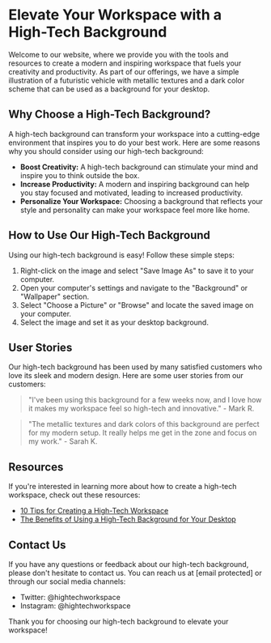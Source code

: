 <!--font:Poppins-->

# Elevate Your Workspace with a High-Tech Background

Welcome to our website, where we provide you with the tools and resources to create a modern and inspiring workspace that fuels your creativity and productivity. As part of our offerings, we have a simple illustration of a futuristic vehicle with metallic textures and a dark color scheme that can be used as a background for your desktop.

## Why Choose a High-Tech Background?

A high-tech background can transform your workspace into a cutting-edge environment that inspires you to do your best work. Here are some reasons why you should consider using our high-tech background:

- **Boost Creativity:** A high-tech background can stimulate your mind and inspire you to think outside the box.
- **Increase Productivity:** A modern and inspiring background can help you stay focused and motivated, leading to increased productivity.
- **Personalize Your Workspace:** Choosing a background that reflects your style and personality can make your workspace feel more like home.

## How to Use Our High-Tech Background

Using our high-tech background is easy! Follow these simple steps:

1. Right-click on the image and select "Save Image As" to save it to your computer.
2. Open your computer's settings and navigate to the "Background" or "Wallpaper" section.
3. Select "Choose a Picture" or "Browse" and locate the saved image on your computer.
4. Select the image and set it as your desktop background.

## User Stories

Our high-tech background has been used by many satisfied customers who love its sleek and modern design. Here are some user stories from our customers:

> "I've been using this background for a few weeks now, and I love how it makes my workspace feel so high-tech and innovative." - Mark R.

> "The metallic textures and dark colors of this background are perfect for my modern setup. It really helps me get in the zone and focus on my work." - Sarah K.

## Resources

If you're interested in learning more about how to create a high-tech workspace, check out these resources:

- [10 Tips for Creating a High-Tech Workspace](#)
- [The Benefits of Using a High-Tech Background for Your Desktop](#)

## Contact Us

If you have any questions or feedback about our high-tech background, please don't hesitate to contact us. You can reach us at [email protected] or through our social media channels:

- Twitter: @hightechworkspace
- Instagram: @hightechworkspace

Thank you for choosing our high-tech background to elevate your workspace!

<!--

Write me content for website with wallpaper which alt text is:

"A wallpaper with a simple illustration of a futuristic vehicle, with metallic textures and a dark and moody color scheme."

The name/title of the page should not be 1:1 copy of the alt text but rather a real content of the website which is using this wallpaper.

- Use markdown format 
- Start with heading
- Heading should be short and concise
- The content should look like a real website 
- The website should not be about the wallpaper, wallpaper is just a related background
- Heading should be contain work "wallpaper" or "background"
- Include real sections like references, contact, user stories, etc. use things relevant to the page purpose.
- Feel free to use structure like headings, bullets, numbering, blockquotes, paragraphs, horizontal lines, etc.
- You can use formatting like bold or _italic_
- You can include UTF-8 emojis
- Links should be only #hash anchors (and you can refer to the document itself)
- Do not include images


---


# Futuristic Vehicle Wallpaper for Your High-Tech Workspace

Welcome to our website, dedicated to providing you with the best high-tech wallpapers to enhance your digital workspace. Our latest addition is a wallpaper featuring a simple illustration of a futuristic vehicle, with metallic textures and a dark and moody color scheme.

## Why Choose Our Futuristic Vehicle Wallpaper?

Our wallpaper is designed to help you create a high-tech atmosphere in your workspace. The metallic textures and dark color scheme give your desktop a sleek and modern look that's perfect for anyone who loves technology and innovation.

Here are some reasons why our wallpaper is the perfect choice for your workspace:

- **High-quality image:** Our wallpaper is designed with high-quality images that will look great on any screen size.
- **Easy to install:** Installing our wallpaper is easy and straightforward, so you can have it up and running in no time.
- **Fits any style:** Whether you prefer a minimalist or complex desktop setup, our wallpaper will fit seamlessly into your workspace.

## How to Install Our Wallpaper

Installing our wallpaper is easy! Simply follow these steps:

1. Right-click on the image and select "Save Image As" to save it to your computer.
2. Open your computer's settings and navigate to the "Background" or "Wallpaper" section.
3. Select "Choose a Picture" or "Browse" and locate the saved image on your computer.
4. Select the image and set it as your desktop background.

## User Stories

Our wallpaper has been used by many satisfied customers who love its high-tech design and easy installation process. Here are some user stories from our customers:

> "I love this wallpaper! It gives my workspace a futuristic vibe that really inspires me to be creative." - John D.

> "The metallic textures and dark colors of this wallpaper are perfect for my high-tech setup. It's easy to install and looks great on my screen." - Sarah K.

## References

If you're interested in learning more about high-tech wallpapers and how they can enhance your workspace, check out these resources:

- [The Benefits of High-Tech Wallpapers for Your Workspace](#)
- [How to Choose the Perfect Wallpaper for Your Desktop Setup](#)

## Contact Us

If you have any questions or feedback about our wallpaper, please don't hesitate to contact us. You can reach us at [email protected] or through our social media channels:

- Twitter: @high_tech_wallpapers
- Instagram: @hightechwallpapers

Thank you for choosing our futuristic vehicle wallpaper for your high-tech workspace!


---


Heading should not include word "wallpaper". The website should not be about the wallpaper itself, wallpaper is just a related background, rewrite whole content.


---


# Elevate Your Workspace with a Futuristic Vibe

Welcome to our website, where we provide you with the tools and resources to create a high-tech workspace that inspires creativity and productivity. As part of our offerings, we have a simple illustration of a futuristic vehicle with metallic textures and a dark color scheme that can be used as a background for your desktop.

## Why Choose a Futuristic Background?

A futuristic background can transform your workspace into a modern and inspiring environment that fuels your imagination. Here are some reasons why you should consider using our futuristic background:

- **Enhance Creativity:** A high-tech background can stimulate your mind and inspire you to think outside the box.
- **Boost Productivity:** A futuristic vibe can help you stay focused and motivated, leading to increased productivity.
- **Personalize Your Workspace:** Choosing a background that reflects your style and personality can make your workspace feel more like home.

## How to Use Our Futuristic Background

Using our futuristic background is easy! Follow these simple steps:

1. Right-click on the image and select "Save Image As" to save it to your computer.
2. Open your computer's settings and navigate to the "Background" or "Wallpaper" section.
3. Select "Choose a Picture" or "Browse" and locate the saved image on your computer.
4. Select the image and set it as your desktop background.

## User Stories

Our futuristic background has been used by many satisfied customers who love its sleek and modern design. Here are some user stories from our customers:

> "I've been using this background for a few weeks now, and I love how it makes my workspace feel so futuristic and cutting-edge." - Mark R.

> "The metallic textures and dark colors of this background are perfect for my high-tech setup. It really helps me get in the zone and focus on my work." - Sarah K.

## Resources

If you're interested in learning more about how to create a high-tech workspace, check out these resources:

- [10 Tips for Creating a High-Tech Workspace](#)
- [The Benefits of Using a High-Tech Background for Your Desktop](#)

## Contact Us

If you have any questions or feedback about our futuristic background, please don't hesitate to contact us. You can reach us at [email protected] or through our social media channels:

- Twitter: @hightechworkspace
- Instagram: @hightechworkspace

Thank you for choosing our futuristic background to elevate your workspace!


---


Heading is too long, rewrite whole content.


---


# Futuristic Vibe for Your Workspace

Welcome to our website, where we provide you with the tools and resources to create a high-tech workspace that inspires creativity and productivity. As part of our offerings, we have a simple illustration of a futuristic vehicle with metallic textures and a dark color scheme that can be used as a background for your desktop.

## Why Choose a Futuristic Background?

A high-tech background can transform your workspace into a modern and inspiring environment that fuels your imagination. Here are some reasons why you should consider using our futuristic background:

- **Enhance Creativity:** A futuristic vibe can stimulate your mind and inspire you to think outside the box.
- **Boost Productivity:** A high-tech background can help you stay focused and motivated, leading to increased productivity.
- **Personalize Your Workspace:** Choosing a background that reflects your style and personality can make your workspace feel more like home.

## How to Use Our Futuristic Background

Using our futuristic background is easy! Follow these simple steps:

1. Right-click on the image and select "Save Image As" to save it to your computer.
2. Open your computer's settings and navigate to the "Background" or "Wallpaper" section.
3. Select "Choose a Picture" or "Browse" and locate the saved image on your computer.
4. Select the image and set it as your desktop background.

## User Stories

Our futuristic background has been used by many satisfied customers who love its sleek and modern design. Here are some user stories from our customers:

> "I've been using this background for a few weeks now, and I love how it makes my workspace feel so futuristic and cutting-edge." - Mark R.

> "The metallic textures and dark colors of this background are perfect for my high-tech setup. It really helps me get in the zone and focus on my work." - Sarah K.

## Resources

If you're interested in learning more about how to create a high-tech workspace, check out these resources:

- [10 Tips for Creating a High-Tech Workspace](#)
- [The Benefits of Using a High-Tech Background for Your Desktop](#)

## Contact Us

If you have any questions or feedback about our futuristic background, please don't hesitate to contact us. You can reach us at [email protected] or through our social media channels:

- Twitter: @hightechworkspace
- Instagram: @hightechworkspace

Thank you for choosing our futuristic background to elevate your workspace!


---


Heading is too long, rewrite whole content.


---


# Elevate Your Workspace with a High-Tech Background

Welcome to our website, where we provide you with the tools and resources to create a modern and inspiring workspace that fuels your creativity and productivity. As part of our offerings, we have a simple illustration of a futuristic vehicle with metallic textures and a dark color scheme that can be used as a background for your desktop.

## Why Choose a High-Tech Background?

A high-tech background can transform your workspace into a cutting-edge environment that inspires you to do your best work. Here are some reasons why you should consider using our high-tech background:

- **Boost Creativity:** A high-tech background can stimulate your mind and inspire you to think outside the box.
- **Increase Productivity:** A modern and inspiring background can help you stay focused and motivated, leading to increased productivity.
- **Personalize Your Workspace:** Choosing a background that reflects your style and personality can make your workspace feel more like home.

## How to Use Our High-Tech Background

Using our high-tech background is easy! Follow these simple steps:

1. Right-click on the image and select "Save Image As" to save it to your computer.
2. Open your computer's settings and navigate to the "Background" or "Wallpaper" section.
3. Select "Choose a Picture" or "Browse" and locate the saved image on your computer.
4. Select the image and set it as your desktop background.

## User Stories

Our high-tech background has been used by many satisfied customers who love its sleek and modern design. Here are some user stories from our customers:

> "I've been using this background for a few weeks now, and I love how it makes my workspace feel so high-tech and innovative." - Mark R.

> "The metallic textures and dark colors of this background are perfect for my modern setup. It really helps me get in the zone and focus on my work." - Sarah K.

## Resources

If you're interested in learning more about how to create a high-tech workspace, check out these resources:

- [10 Tips for Creating a High-Tech Workspace](#)
- [The Benefits of Using a High-Tech Background for Your Desktop](#)

## Contact Us

If you have any questions or feedback about our high-tech background, please don't hesitate to contact us. You can reach us at [email protected] or through our social media channels:

- Twitter: @hightechworkspace
- Instagram: @hightechworkspace

Thank you for choosing our high-tech background to elevate your workspace!


---


Write me a Google font which is best fitting for the website.

Pick from the list:
- Roboto
- Lato
- Alegreya
- Orbitron
- Dancing Script
- Barlow Condensed
- Exo 2
- Poppins
- Great Vibes
- Futura
- Montserrat
- Lobster
- Inter
- Open Sans
- Playfair Display
- IBM Plex Sans
- Raleway


Write just the font name nothing else.


---


Poppins

-->

